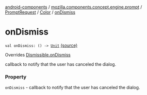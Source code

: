 [android-components](../../../index.md) / [mozilla.components.concept.engine.prompt](../../index.md) / [PromptRequest](../index.md) / [Color](index.md) / [onDismiss](./on-dismiss.md)

# onDismiss

`val onDismiss: () -> `[`Unit`](https://kotlinlang.org/api/latest/jvm/stdlib/kotlin/-unit/index.html) [(source)](https://github.com/mozilla-mobile/android-components/blob/master/components/concept/engine/src/main/java/mozilla/components/concept/engine/prompt/PromptRequest.kt#L188)

Overrides [Dismissible.onDismiss](../-dismissible/on-dismiss.md)

callback to notify that the user has canceled the dialog.

### Property

`onDismiss` - callback to notify that the user has canceled the dialog.